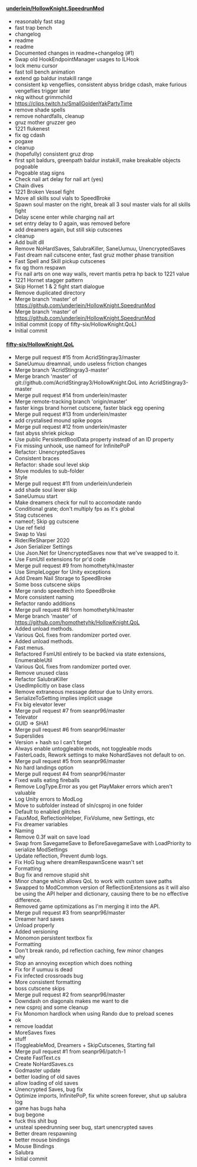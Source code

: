 #### [underlein/HollowKnight.SpeedrunMod](https://github.com/underlein/HollowKnight.SpeedrunMod/)
- reasonably fast stag
- fast trap bench
- changelog
- readme
- readme
- Documented changes in readme+changelog (#1)
- Swap old HookEndpointManager usages to ILHook
- lock menu cursor
- fast toll bench animation
- extend gp baldur instakill range
- consistent kp vengeflies, consistent abyss bridge cdash, make furious vengeflies trigger later
- nkg without grimmchild
- https://clips.twitch.tv/SmallGoldenYakPartyTime
- remove shade spells
- remove nohardfalls, cleanup
- gruz mother gruzzer geo
- 1221 flukenest
- fix qg cdash
- pogaxe
- cleanup
- (hopefully) consistent gruz drop
- first spit baldurs, greenpath baldur instakill, make breakable objects pogoable
- Pogoable stag signs
- Check nail art delay for nail art (yes)
- Chain dives
- 1221 Broken Vessel fight
- Move all skills soul vials to SpeedBroke
- Spawn soul master on the right, break all 3 soul master vials for all skills fight
- Delay scene enter while charging nail art
- set entry delay to 0 again, was removed before
- add dreamers again, but still skip cutscenes
- cleanup
- Add built dll
- Remove NoHardSaves, SalubraKiller, SaneUumuu, UnencryptedSaves
- Fast dream nail cutscene enter, fast gruz mother phase transition
- Fast Spell and Skill pickup cutscenes
- fix qg thorn respawn
- Fix nail arts on one way walls, revert mantis petra hp back to 1221 value
- 1221 Hornet stagger pattern
- Skip Hornet 1 & 2 fight start dialogue
- Remove duplicated directory
- Merge branch 'master' of https://github.com/underlein/HollowKnight.SpeedrunMod
- Merge branch 'master' of https://github.com/underlein/HollowKnight.SpeedrunMod
- Initial commit (copy of fifty-six/HollowKnight.QoL)
- Initial commit
#### [fifty-six/HollowKnight.QoL](https://github.com/fifty-six/HollowKnight.QoL/)
- Merge pull request #15 from AcridStingray3/master
- SaneUumuu dreamnail, undo useless friction changes
- Merge branch 'AcridStingray3-master'
- Merge branch 'master' of git://github.com/AcridStingray3/HollowKnight.QoL into AcridStingray3-master
- Merge pull request #14 from underlein/master
- Merge remote-tracking branch 'origin/master'
- faster kings brand hornet cutscene, faster black egg opening
- Merge pull request #13 from underlein/master
- add crystalised mound spike pogos
- Merge pull request #12 from underlein/master
- fast abyss shriek pickup
- Use public PersistentBoolData property instead of an ID property
- Fix missing unhook, use nameof for InfinitePoP
- Refactor: UnencryptedSaves
- Consistent braces
- Refactor: shade soul level skip
- Move modules to sub-folder
- Style
- Merge pull request #11 from underlein/underlein
- add shade soul lever skip
- SaneUumuu start
- Make dreamers check for null to accomodate rando
- Conditional grate; don't multiply fps as it's global
- Stag cutscenes
- nameof; Skip gg cutscene
- Use ref field
- Swap to Vasi
- Rider/ReSharper 2020
- Json Serializer Settings
- Use Json.Net for UnencryptedSaves now that we've swapped to it.
- Use FsmUtil extensions for pr'd code
- Merge pull request #9 from homothetyhk/master
- Use SimpleLogger for Unity exceptions
- Add Dream Nail Storage to SpeedBroke
- Some boss cutscene skips
- Merge rando speedtech into SpeedBroke
- More consistent naming
- Refactor rando additions
- Merge pull request #8 from homothetyhk/master
- Merge branch 'master' of https://github.com/homothetyhk/HollowKnight.QoL
- Added unload methods.
- Various QoL fixes from randomizer ported over.
- Added unload methods.
- Fast menus.
- Refactored FsmUtil entirely to be backed via state extensions, EnumerableUtil
- Various QoL fixes from randomizer ported over.
- Remove unused class
- Refactor SalubraKiller
- UsedImplicitly on base class
- Remove extraneous message detour due to Unity errors.
- SerializeToSetting implies implicit usage
- Fix big elevator lever
- Merge pull request #7 from seanpr96/master
- Televator
- GUID => SHA1
- Merge pull request #6 from seanpr96/master
- Superslides
- Version + hash so I can't forget
- Always enable untoggleable mods, not toggleable mods
- FasterLoads, Rework settings to make NohardSaves not default to on.
- Merge pull request #5 from seanpr96/master
- No hard landings option
- Merge pull request #4 from seanpr96/master
- Fixed walls eating fireballs
- Remove LogType.Error as you get PlayMaker errors which aren't valuable
- Log Unity errors to ModLog
- Move to subfolder instead of sln/csproj in one folder
- Default to enabled glitches
- FauxMod, ReflectionHelper, FixVolume, new Settings, etc
- Fix dreamer variables
- Naming
- Remove 0.3f wait on save load
- Swap from SavegameSave to BeforeSavegameSave with LoadPriority to serialize ModSettings
- Update reflection, Prevent dumb logs.
- Fix HoG bug where dreamRespawnScene wasn't set
- Formatting
- Bug fix and remove stupid shit
- Minor change which allows QoL to work with custom save paths
- Swapped to ModCommon version of ReflectionExtensions as it will also be using the API helper and dictionary, causing there to be no effective difference.
- Removed game optimizations as I'm merging it into the API.
- Merge pull request #3 from seanpr96/master
- Dreamer hard saves
- Unload properly
- Added versioning
- Monomon persistent textbox fix
- Formatting
- Don't break rando, pd reflection caching, few minor changes
- why
- Stop an annoying exception which does nothing
- Fix for if uumuu is dead
- Fix infected crossroads bug
- More consistent formatting
- boss cutscene skips
- Merge pull request #2 from seanpr96/master
- Downdash on diagonals makes me want to die
- new csproj and some cleanup
- Fix Monomon hardlock when using Rando due to preload scenes
- ok
- remove loaddat
- MoreSaves fixes
- stuff
- IToggleableMod, Dreamers + SkipCutscenes, Starting fall
- Merge pull request #1 from seanpr96/patch-1
- Create FastText.cs
- Create NoHardSaves.cs
- Godmaster update
- better loading of old saves
- allow loading of old saves
- Unencrypted Saves, bug fix
- Optimize imports, InfinitePoP, fix white screen forever, shut up salubra log
- game has bugs haha
- bug begone
- fuck this shit bug
- unsteal speedrunning seer bug, start unencrypted saves
- Better dream respawning
- better mouse bindings
- Mouse Bindings
- Salubra
- Initial commit
